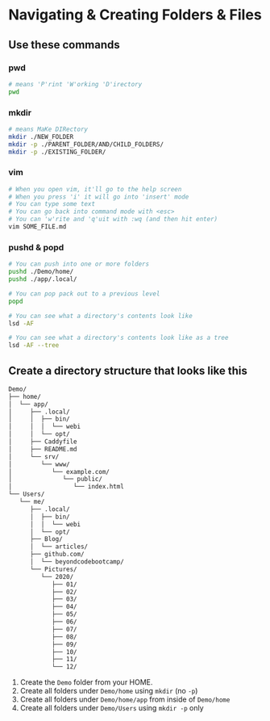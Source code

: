 # Navigating & Creating Folders & Files

## Use these commands

### pwd

```bash
# means 'P'rint 'W'orking 'D'irectory
pwd
```

### mkdir

```bash
# means MaKe DIRectory
mkdir ./NEW_FOLDER
mkdir -p ./PARENT_FOLDER/AND/CHILD_FOLDERS/
mkdir -p ./EXISTING_FOLDER/
```

### vim

```bash
# When you open vim, it'll go to the help screen
# When you press 'i' it will go into 'insert' mode
# You can type some text
# You can go back into command mode with <esc>
# You can 'w'rite and 'q'uit with :wq (and then hit enter)
vim SOME_FILE.md
```

### pushd & popd

```bash
# You can push into one or more folders
pushd ./Demo/home/
pushd ./app/.local/

# You can pop pack out to a previous level
popd

# You can see what a directory's contents look like
lsd -AF

# You can see what a directory's contents look like as a tree
lsd -AF --tree
```

## Create a directory structure that looks like this

```txt
Demo/
├── home/
│  └── app/
│     ├── .local/
│     │  ├── bin/
│     │  │  └── webi
│     │  └── opt/
│     ├── Caddyfile
│     ├── README.md
│     └── srv/
│        └── www/
│           └── example.com/
│              └── public/
│                 └── index.html
└── Users/
   └── me/
      ├── .local/
      │  ├── bin/
      │  │  └── webi
      │  └── opt/
      ├── Blog/
      │  └── articles/
      ├── github.com/
      │  └── beyondcodebootcamp/
      └── Pictures/
         └── 2020/
            ├── 01/
            ├── 02/
            ├── 03/
            ├── 04/
            ├── 05/
            ├── 06/
            ├── 07/
            ├── 08/
            ├── 09/
            ├── 10/
            ├── 11/
            └── 12/
```

1. Create the `Demo` folder from your HOME.
2. Create all folders under `Demo/home` using `mkdir` (no `-p`)
3. Create all folders under `Demo/home/app` from inside of `Demo/home`
4. Create all folders under `Demo/Users` using `mkdir -p` only
